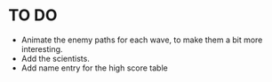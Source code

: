 TO DO
=====

- Animate the enemy paths for each wave, to make them a bit more interesting.
- Add the scientists.
- Add name entry for the high score table
